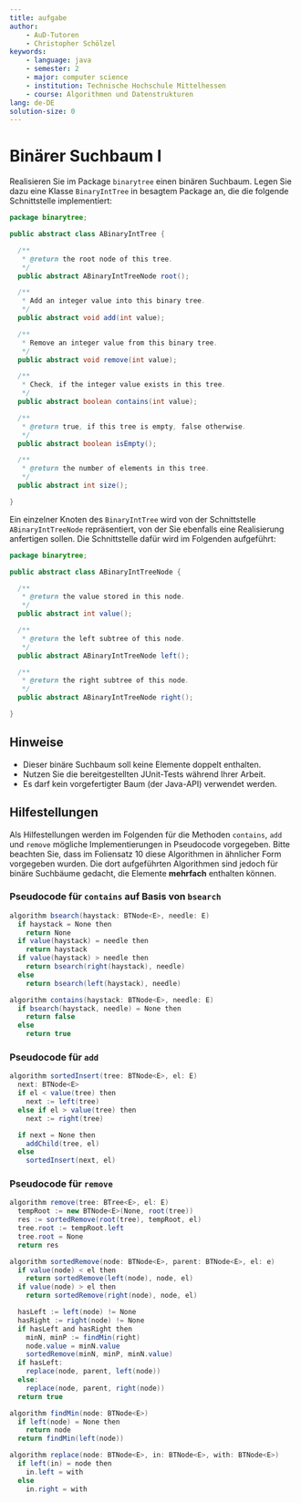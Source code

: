 ```yaml
---
title: aufgabe
author:
    - AuD-Tutoren
    - Christopher Schölzel
keywords:
    - language: java
    - semester: 2
    - major: computer science
    - institution: Technische Hochschule Mittelhessen
    - course: Algorithmen und Datenstrukturen
lang: de-DE
solution-size: 0
---
```


# Binärer Suchbaum I

Realisieren Sie im Package `binarytree` einen binären Suchbaum. 
Legen Sie dazu eine Klasse `BinaryIntTree` in besagtem Package an, die die folgende Schnittstelle implementiert:

```java
package binarytree;

public abstract class ABinaryIntTree {

  /**
   * @return the root node of this tree.
   */
  public abstract ABinaryIntTreeNode root();

  /**
   * Add an integer value into this binary tree.
   */
  public abstract void add(int value);

  /**
   * Remove an integer value from this binary tree.
   */
  public abstract void remove(int value);

  /**
   * Check, if the integer value exists in this tree.
   */
  public abstract boolean contains(int value);

  /**
   * @return true, if this tree is empty, false otherwise.
   */
  public abstract boolean isEmpty();

  /**
   * @return the number of elements in this tree.
   */
  public abstract int size();

}
```

Ein einzelner Knoten des `BinaryIntTree` wird von der Schnittstelle `ABinaryIntTreeNode` repräsentiert, von der Sie ebenfalls eine Realisierung anfertigen sollen.
Die Schnittstelle dafür wird im Folgenden aufgeführt:

```java
package binarytree;

public abstract class ABinaryIntTreeNode {

  /**
   * @return the value stored in this node.
   */
  public abstract int value();

  /**
   * @return the left subtree of this node.
   */
  public abstract ABinaryIntTreeNode left();

  /**
   * @return the right subtree of this node.
   */
  public abstract ABinaryIntTreeNode right();

}
```

## Hinweise
* Dieser binäre Suchbaum soll keine Elemente doppelt enthalten.
* Nutzen Sie die bereitgestellten JUnit-Tests während Ihrer Arbeit.
* Es darf kein vorgefertigter Baum (der Java-API) verwendet werden.

## Hilfestellungen

Als Hilfestellungen werden im Folgenden für die Methoden `contains`, `add` und `remove` mögliche Implementierungen in Pseudocode vorgegeben.
Bitte beachten Sie, dass im Foliensatz 10 diese Algorithmen in ähnlicher Form vorgegeben wurden.
Die dort aufgeführten Algorithmen sind jedoch für binäre Suchbäume gedacht, die Elemente **mehrfach** enthalten können.

### Pseudocode für `contains` auf Basis von `bsearch`
```java
algorithm bsearch(haystack: BTNode<E>, needle: E)
  if haystack = None then
    return None
  if value(haystack) = needle then
    return haystack
  if value(haystack) > needle then
    return bsearch(right(haystack), needle)
  else
    return bsearch(left(haystack), needle)
```

```java
algorithm contains(haystack: BTNode<E>, needle: E)
  if bsearch(haystack, needle) = None then
    return false
  else
    return true
```

### Pseudocode für `add`
```java
algorithm sortedInsert(tree: BTNode<E>, el: E)
  next: BTNode<E>
  if el < value(tree) then
    next := left(tree)
  else if el > value(tree) then
    next := right(tree)

  if next = None then
    addChild(tree, el)
  else
    sortedInsert(next, el)
```

### Pseudocode für `remove`
```java
algorithm remove(tree: BTree<E>, el: E)
  tempRoot := new BTNode<E>(None, root(tree))
  res := sortedRemove(root(tree), tempRoot, el)
  tree.root := tempRoot.left
  tree.root = None
  return res

algorithm sortedRemove(node: BTNode<E>, parent: BTNode<E>, el: e)
  if value(node) < el then
    return sortedRemove(left(node), node, el)
  if value(node) > el then
    return sortedRemove(right(node), node, el)

  hasLeft := left(node) != None
  hasRight := right(node) != None
  if hasLeft and hasRight then
    minN, minP := findMin(right)
    node.value = minN.value
    sortedRemove(minN, minP, minN.value)
  if hasLeft:
    replace(node, parent, left(node))
  else:
    replace(node, parent, right(node))
  return true

algorithm findMin(node: BTNode<E>)
  if left(node) = None then
    return node
  return findMin(left(node))

algorithm replace(node: BTNode<E>, in: BTNode<E>, with: BTNode<E>)
  if left(in) = node then
    in.left = with
  else
    in.right = with
```

